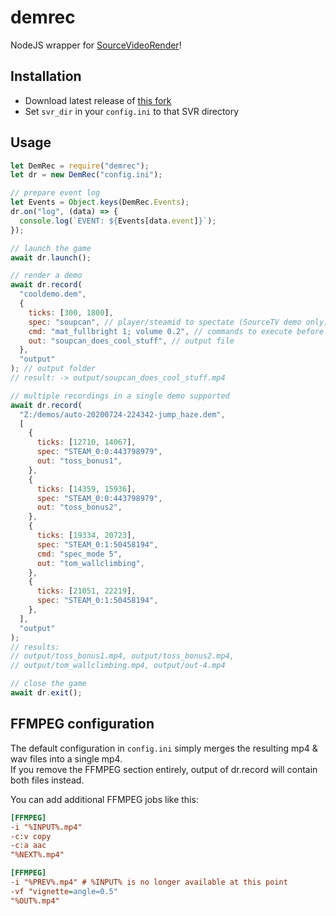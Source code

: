 # demrec

NodeJS wrapper for [SourceVideoRender](https://github.com/crashfort/SourceDemoRender)!

## Installation

- Download latest release of [this fork](https://github.com/bakapear/SourceDemoRender)
- Set `svr_dir` in your `config.ini` to that SVR directory

## Usage

```js
let DemRec = require("demrec");
let dr = new DemRec("config.ini");

// prepare event log
let Events = Object.keys(DemRec.Events);
dr.on("log", (data) => {
  console.log(`EVENT: ${Events[data.event]}`);
});

// launch the game
await dr.launch();

// render a demo
await dr.record(
  "cooldemo.dem",
  {
    ticks: [300, 1800],
    spec: "soupcan", // player/steamid to spectate (SourceTV demo only)
    cmd: "mat_fullbright 1; volume 0.2", // commands to execute before recording
    out: "soupcan_does_cool_stuff", // output file
  },
  "output"
); // output folder
// result: -> output/soupcan_does_cool_stuff.mp4

// multiple recordings in a single demo supported
await dr.record(
  "Z:/demos/auto-20200724-224342-jump_haze.dem",
  [
    {
      ticks: [12710, 14067],
      spec: "STEAM_0:0:443798979",
      out: "toss_bonus1",
    },
    {
      ticks: [14359, 15936],
      spec: "STEAM_0:0:443798979",
      out: "toss_bonus2",
    },
    {
      ticks: [19334, 20723],
      spec: "STEAM_0:1:50458194",
      cmd: "spec_mode 5",
      out: "tom_wallclimbing",
    },
    {
      ticks: [21051, 22219],
      spec: "STEAM_0:1:50458194",
    },
  ],
  "output"
);
// results:
// output/toss_bonus1.mp4, output/toss_bonus2.mp4,
// output/tom_wallclimbing.mp4, output/out-4.mp4

// close the game
await dr.exit();
```

## FFMPEG configuration

The default configuration in `config.ini` simply merges the resulting mp4 & wav files into a single mp4.<br>
If you remove the FFMPEG section entirely, output of dr.record will contain both files instead.

You can add additional FFMPEG jobs like this:

```ini
[FFMPEG]
-i "%INPUT%.mp4"
-c:v copy
-c:a aac
"%NEXT%.mp4"

[FFMPEG]
-i "%PREV%.mp4" # %INPUT% is no longer available at this point
-vf "vignette=angle=0.5"
"%OUT%.mp4"
```
